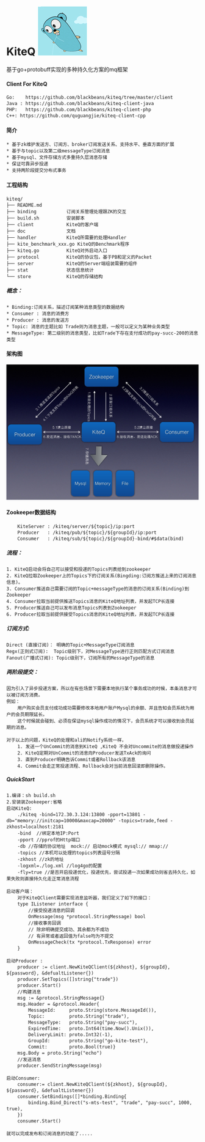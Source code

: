 KiteQ ![image](./doc/logo.jpg)
=======

基于go+protobuff实现的多种持久化方案的mq框架

#### Client For KiteQ
    Go:    https://github.com/blackbeans/kiteq/tree/master/client
    Java : https://github.com/blackbeans/kiteq-client-java
    PHP:   https://github.com/blackbeans/kiteq-client-php
    C++: https://github.com/quguangjie/kiteq-client-cpp

#### 简介
    * 基于zk维护发送方、订阅方、broker订阅发送关系、支持水平、垂直方面的扩展
    * 基于与topic以及第二级messageType订阅消息
    * 基于mysql、文件存储方式多重持久层消息存储
    * 保证可靠异步投递
    * 支持两阶段提交分布式事务

#### 工程结构
    kiteq/
    ├── README.md
    ├── binding           订阅关系管理处理跟ZK的交互
    ├── build.sh          安装脚本
    ├── client            KiteQ的客户端
    ├── doc               文档
    ├── handler           KiteQ所需要的处理Handler
    ├── kite_benchmark_xxx.go KiteQ的Benchmark程序
    ├── kiteq.go          KiteQ对外启动入口
    ├── protocol          KiteQ的协议包，基于PB和定义的Packet
    ├── server            KiteQ的Server端组装需要的组件
    ├── stat              状态信息统计
    └── store             KiteQ的存储结构

##### 概念：
    
    * Binding:订阅关系，描述订阅某种消息类型的数据结构
    * Consumer : 消息的消费方
    * Producer : 消息的发送方
    * Topic: 消息的主题比如 Trade则为消息主题，一般可以定义为某种业务类型
    * MessageType: 第二级别的消息类型，比如Trade下存在支付成功的pay-succ-200的消息类型

#### 架构图
  ![image](./doc/kiteq_arch.png)

#### Zookeeper数据结构
        KiteServer : /kiteq/server/${topic}/ip:port
        Producer   : /kiteq/pub/${topic}/${groupId}/ip:port
        Consumer   : /kiteq/sub/${topic}/${groupId}-bind/#$data(bind)

##### 流程：
    1. KiteQ启动会将自己可以接受和投递的Topics列表给到zookeeper
    2. KiteQ拉取Zookeeper上的Topics下的订阅关系(Bingding:订阅方推送上来的订阅消息信息)。
    3. Consumer推送自己需要订阅的Topic+messageType的消息的订阅关系(Binding)到Zookeeper
    4. Consumer拉取当前提供推送Topics消息的KiteQ地址列表，并发起TCP长连接
    5. Producer推送自己可以发布消息Topics列表到Zookeeper
    6. Producer拉取当前提供接受Topics消息的KiteQ地址列表，并发起TCP长连接

##### 订阅方式: 
    Direct (直接订阅)： 明确的Topic+MessageType订阅消息
    Regx(正则式订阅):  Topic级别下，对MessageType进行正则匹配方式订阅消息
    Fanout(广播式订阅): Topic级别下，订阅所有的MessageType的消息

#####  两阶段提交：
    因为引入了异步投递方案，所以在有些场景下需要本地执行某个事务成功的时候，本条消息才可以被订阅方消费。
    例如：
        用户购买会员支付成功成功需要修改本地用户账户Mysql的余额、并且告知会员系统为用户的会员期限延长。
        这个时候就会碰到、必须在保证mysql操作成功的情况下，会员系统才可以接收到会员延期的消息。
    
    对于以上的问题，KiteQ的处理和ali的Notify系统一样，
        1. 发送一个UnCommit的消息到KiteQ ,KiteQ 不会对Uncommite的消息做投递操作
        2. KiteQ定期对UnCommit的消息向Producer发送TxAck的询问
        3. 直到Producer明确告诉Commit或者Rollback该消息
        4. Commit会走正常投递流程、Rollback会对当前消息回滚即删除操作。

#####  QuickStart
    1.编译：sh build.sh 
    2.安装装Zookeeper:省略
    启动KiteQ:
        ./kiteq -bind=172.30.3.124:13800 -pport=13801 -db="memory://initcap=10000&maxcap=20000" -topics=trade,feed -zkhost=localhost:2181
        -bind  //绑定本地IP:Port
        -pport //pprof的Http端口
        -db //存储的协议地址  mock:// 启动mock模式 mysql:// mmap:// 
        -topics //本机可以处理的topics列表逗号分隔
        -zkhost //zk的地址
        -logxml=./log.xml //log4go的配置
        -fly=true //是否开启投递优化，投递优先，尝试投递一次如果成功则省去持久化，如果失败则直接持久化走正常消息流程

    启动客户端：
        对于KiteQClient需要实现消息监听器，我们定义了如下的接口：
        type IListener interface {
            //接受投递消息的回调
            OnMessage(msg *protocol.StringMessage) bool
            //接收事务回调
            // 除非明确提交成功、其余都为不成功
            // 有异常或者返回值为false均为不提交
            OnMessageCheck(tx *protocol.TxResponse) error
        }

    启动Producer :
        producer := client.NewKiteQClient(${zkhost}, ${groupId}, ${password}, &defualtListener{})
        producer.SetTopics([]string{"trade"})
        producer.Start()
        //构建消息
        msg := &protocol.StringMessage{}
        msg.Header = &protocol.Header{
            MessageId:     proto.String(store.MessageId()),
            Topic:         proto.String("trade"),
            MessageType:   proto.String("pay-succ"),
            ExpiredTime:   proto.Int64(time.Now().Unix()),
            DeliveryLimit: proto.Int32(-1),
            GroupId:       proto.String("go-kite-test"),
            Commit:        proto.Bool(true)}
        msg.Body = proto.String("echo")
        //发送消息
        producer.SendStringMessage(msg)

    启动Consumer:
        consumer:= client.NewKiteQClient(${zkhost}, ${groupId}, ${password}, &defualtListener{})
        consumer.SetBindings([]*binding.Binding{
            binding.Bind_Direct("s-mts-test", "trade", "pay-succ", 1000, true),
        })
        consumer.Start()

    就可以完成发布和订阅消息的功能了.....










